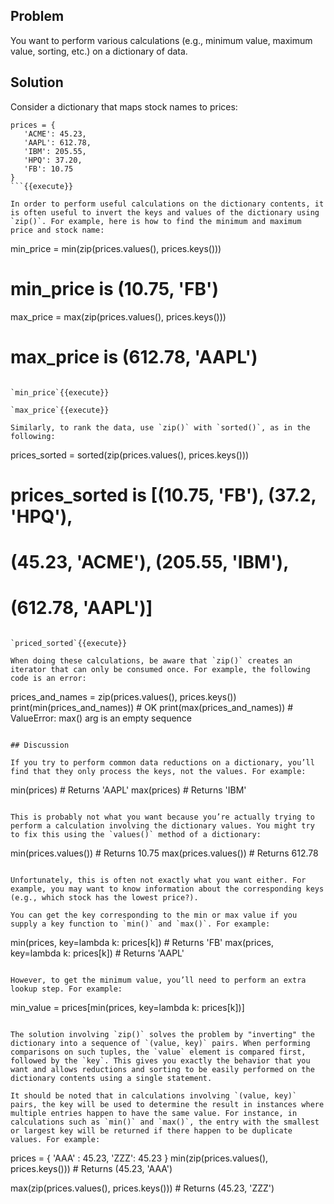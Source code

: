 ## Problem

You want to perform various calculations (e.g., minimum value, maximum value, sorting, etc.) on a dictionary of data.

## Solution

Consider a dictionary that maps stock names to prices:

```
prices = {
   'ACME': 45.23,
   'AAPL': 612.78,
   'IBM': 205.55,
   'HPQ': 37.20,
   'FB': 10.75
}
```{{execute}}

In order to perform useful calculations on the dictionary contents, it is often useful to invert the keys and values of the dictionary using `zip()`. For example, here is how to find the minimum and maximum price and stock name:

```
min_price = min(zip(prices.values(), prices.keys()))
# min_price is (10.75, 'FB')

max_price = max(zip(prices.values(), prices.keys()))
# max_price is (612.78, 'AAPL')
```{{execute}}

`min_price`{{execute}}

`max_price`{{execute}}

Similarly, to rank the data, use `zip()` with `sorted()`, as in the following:

```
prices_sorted = sorted(zip(prices.values(), prices.keys()))
# prices_sorted is [(10.75, 'FB'), (37.2, 'HPQ'),
#                   (45.23, 'ACME'), (205.55, 'IBM'),
#                   (612.78, 'AAPL')]
```{{execute}}

`priced_sorted`{{execute}}

When doing these calculations, be aware that `zip()` creates an iterator that can only be consumed once. For example, the following code is an error:

```
prices_and_names = zip(prices.values(), prices.keys())
print(min(prices_and_names))   # OK
print(max(prices_and_names))   # ValueError: max() arg is an empty sequence
```{{execute}}

## Discussion

If you try to perform common data reductions on a dictionary, you’ll find that they only process the keys, not the values. For example:

```
min(prices)   # Returns 'AAPL'
max(prices)   # Returns 'IBM'
```{{execute}}

This is probably not what you want because you’re actually trying to perform a calculation involving the dictionary values. You might try to fix this using the `values()` method of a dictionary:

```
min(prices.values())  # Returns 10.75
max(prices.values())  # Returns 612.78
```{{execute}}

Unfortunately, this is often not exactly what you want either. For example, you may want to know information about the corresponding keys (e.g., which stock has the lowest price?).

You can get the key corresponding to the min or max value if you supply a key function to `min()` and `max()`. For example:

```
min(prices, key=lambda k: prices[k])  # Returns 'FB'
max(prices, key=lambda k: prices[k])  # Returns 'AAPL'
```{{execute}}

However, to get the minimum value, you’ll need to perform an extra lookup step. For example:

```
min_value = prices[min(prices, key=lambda k: prices[k])]
```{{execute}}

The solution involving `zip()` solves the problem by "inverting" the dictionary into a sequence of `(value, key)` pairs. When performing comparisons on such tuples, the `value` element is compared first, followed by the `key`. This gives you exactly the behavior that you want and allows reductions and sorting to be easily performed on the dictionary contents using a single statement.

It should be noted that in calculations involving `(value, key)` pairs, the key will be used to determine the result in instances where multiple entries happen to have the same value. For instance, in calculations such as `min()` and `max()`, the entry with the smallest or largest key will be returned if there happen to be duplicate values. For example:

```
prices = { 'AAA' : 45.23, 'ZZZ': 45.23 }
min(zip(prices.values(), prices.keys()))  # Returns (45.23, 'AAA')

max(zip(prices.values(), prices.keys()))  # Returns (45.23, 'ZZZ')
```{{execute}}